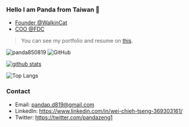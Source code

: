 ### Hello I am Panda from Taiwan 👋

- [Founder @WalkinCat](https://linktr.ee/walkincat)
- [COO @FDC](https://linktr.ee/fdcai)

> You can see my portfolio and resume on [this](https://panda819.notion.site/Panda-s-Resume-2fc97e9df342413dab7d81ed3777debd).

<p>
  <img src="https://komarev.com/ghpvc/?username=panda850819&label=Profile%20views&color=3399FF&style=flat" alt="panda850819" /> 
  <img alt="GitHub" src="https://img.shields.io/badge/dynamic/json?logo=github&label=GitHub+Followers&labelColor=282c34&color=E5FFCC&query=%24.data.totalSubs&url=https%3A%2F%2Fapi.spencerwoo.com%2Fsubstats%2F%3Fsource%3Dgithub%26queryKey%3Dpanda850819&longCache=true"/>
</p>

[![github stats](https://github-readme-stats.vercel.app/api?username=panda850819&show_icons=true&theme=tokyonight)](https://github.com/anuraghazra/github-readme-stats)

![Top Langs](https://getusetprofile.vercel.app/api/top-langs/?username=panda850819&layout=compact&hide=html&theme=vue-dark)

### Contact

- Email: pandap.d819@gmail.com
- LinkedIn: https://www.linkedin.com/in/wei-chieh-tseng-369303161/
- Twitter: https://twitter.com/pandazeng1
